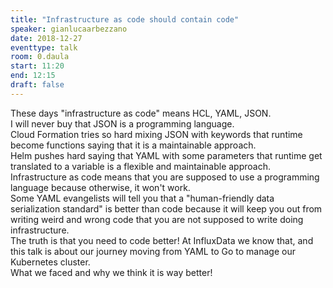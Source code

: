 ```yaml
---
title: "Infrastructure as code should contain code"
speaker: gianlucaarbezzano
date: 2018-12-27
eventtype: talk
room: 0.daula
start: 11:20
end: 12:15
draft: false
---
```


These days "infrastructure as code" means HCL, YAML, JSON.  
I will never buy that JSON is a programming language.  
Cloud Formation tries so hard mixing JSON with keywords that runtime become functions saying that it is a maintainable approach.  
Helm pushes hard saying that YAML with some parameters that runtime get translated to a variable is a flexible and maintainable approach.  
Infrastructure as code means that you are supposed to use a programming language because otherwise, it won't work.  
Some YAML evangelists will tell you that a "human-friendly data serialization standard" is better than code
because it will keep you out from writing weird and wrong code that you are not supposed to write doing infrastructure.  
The truth is that you need to code better! At InfluxData we know that,
and this talk is about our journey moving from YAML to Go to manage our Kubernetes cluster.  
What we faced and why we think it is way better!  

